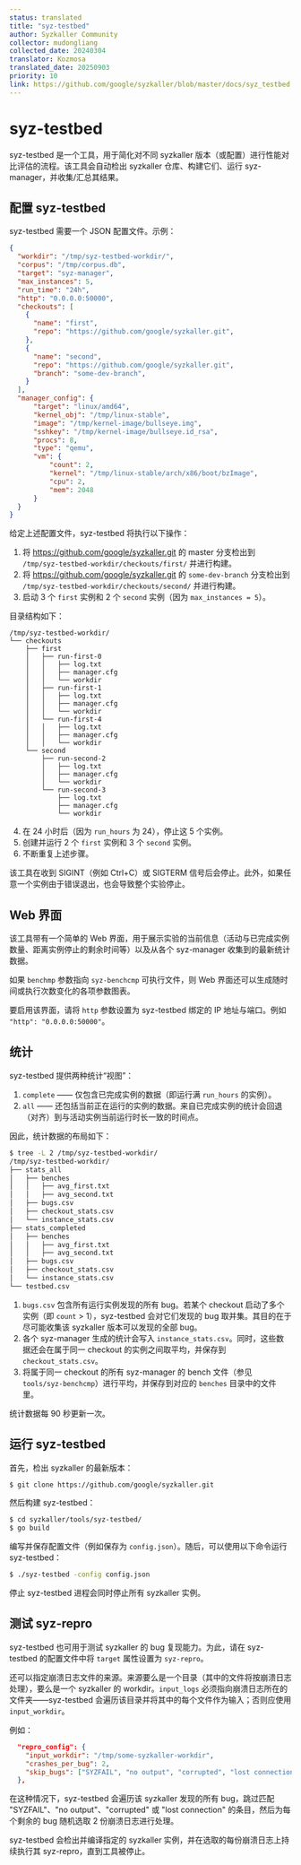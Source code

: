 ```yaml
---
status: translated
title: "syz-testbed"
author: Syzkaller Community
collector: mudongliang
collected_date: 20240304
translator: Kozmosa
translated_date: 20250903
priority: 10
link: https://github.com/google/syzkaller/blob/master/docs/syz_testbed.md
---
```


# syz-testbed

syz-testbed 是一个工具，用于简化对不同 syzkaller 版本（或配置）进行性能对比评估的流程。该工具会自动检出 syzkaller 仓库、构建它们、运行 syz-manager，并收集/汇总其结果。

## 配置 syz-testbed

syz-testbed 需要一个 JSON 配置文件。示例：

```json
{
  "workdir": "/tmp/syz-testbed-workdir/",
  "corpus": "/tmp/corpus.db",
  "target": "syz-manager",
  "max_instances": 5,
  "run_time": "24h",
  "http": "0.0.0.0:50000",
  "checkouts": [
    {
      "name": "first",
      "repo": "https://github.com/google/syzkaller.git",
    },
    {
      "name": "second",
      "repo": "https://github.com/google/syzkaller.git",
      "branch": "some-dev-branch",
    }
  ],
  "manager_config": {
	  "target": "linux/amd64",
	  "kernel_obj": "/tmp/linux-stable",
	  "image": "/tmp/kernel-image/bullseye.img",
	  "sshkey": "/tmp/kernel-image/bullseye.id_rsa",
	  "procs": 8,
	  "type": "qemu",
	  "vm": {
          "count": 2,
          "kernel": "/tmp/linux-stable/arch/x86/boot/bzImage",
          "cpu": 2,
          "mem": 2048
	  }
  }
}
```

给定上述配置文件，syz-testbed 将执行以下操作：
1. 将 https://github.com/google/syzkaller.git 的 master 分支检出到 `/tmp/syz-testbed-workdir/checkouts/first/` 并进行构建。
2. 将 https://github.com/google/syzkaller.git 的 `some-dev-branch` 分支检出到 `/tmp/syz-testbed-workdir/checkouts/second/` 并进行构建。
3. 启动 3 个 `first` 实例和 2 个 `second` 实例（因为 `max_instances = 5`）。

目录结构如下：
```
/tmp/syz-testbed-workdir/
└── checkouts
    ├── first
    │   ├── run-first-0
    │   │   ├── log.txt
    │   │   ├── manager.cfg
    │   │   └── workdir
    │   ├── run-first-1
    │   │   ├── log.txt
    │   │   ├── manager.cfg
    │   │   └── workdir
    │   └── run-first-4
    │   │   ├── log.txt
    │   │   ├── manager.cfg
    │   │   └── workdir
    └── second
        ├── run-second-2
        │   ├── log.txt
        │   ├── manager.cfg
        │   └── workdir
        └── run-second-3
            ├── log.txt
            ├── manager.cfg
            └── workdir
```
4. 在 24 小时后（因为 `run_hours` 为 24），停止这 5 个实例。
5. 创建并运行 2 个 `first` 实例和 3 个 `second` 实例。
6. 不断重复上述步骤。

该工具在收到 SIGINT（例如 Ctrl+C）或 SIGTERM 信号后会停止。此外，如果任意一个实例由于错误退出，也会导致整个实验停止。

## Web 界面

该工具带有一个简单的 Web 界面，用于展示实验的当前信息（活动与已完成实例数量、距离实例停止的剩余时间等）以及从各个 syz-manager 收集到的最新统计数据。

如果 `benchmp` 参数指向 `syz-benchcmp` 可执行文件，则 Web 界面还可以生成随时间或执行次数变化的各项参数图表。

要启用该界面，请将 `http` 参数设置为 syz-testbed 绑定的 IP 地址与端口。例如 `"http": "0.0.0.0:50000"`。

## 统计

syz-testbed 提供两种统计“视图”：
1. `complete` —— 仅包含已完成实例的数据（即运行满 `run_hours` 的实例）。
2. `all` —— 还包括当前正在运行的实例的数据。来自已完成实例的统计会回退（对齐）到与活动实例当前运行时长一致的时间点。

因此，统计数据的布局如下：

```bash
$ tree -L 2 /tmp/syz-testbed-workdir/
/tmp/syz-testbed-workdir/
├── stats_all
│   ├── benches
│   │   ├── avg_first.txt
│   │   ├── avg_second.txt
│   ├── bugs.csv
│   ├── checkout_stats.csv
│   └── instance_stats.csv
├── stats_completed
│   ├── benches
│   │   ├── avg_first.txt
│   │   ├── avg_second.txt
│   ├── bugs.csv
│   ├── checkout_stats.csv
│   └── instance_stats.csv
└── testbed.csv
```

1. `bugs.csv` 包含所有运行实例发现的所有 bug。若某个 checkout 启动了多个实例（即 `count` > 1），syz-testbed 会对它们发现的 bug 取并集。其目的在于尽可能收集该 syzkaller 版本可以发现的全部 bug。
2. 各个 syz-manager 生成的统计会写入 `instance_stats.csv`。同时，这些数据还会在属于同一 checkout 的实例之间取平均，并保存到 `checkout_stats.csv`。
3. 将属于同一 checkout 的所有 syz-manager 的 bench 文件（参见 `tools/syz-benchcmp`）进行平均，并保存到对应的 `benches` 目录中的文件里。

统计数据每 90 秒更新一次。

## 运行 syz-testbed

首先，检出 syzkaller 的最新版本：

```bash
$ git clone https://github.com/google/syzkaller.git
```

然后构建 syz-testbed：

```bash
$ cd syzkaller/tools/syz-testbed/
$ go build
```

编写并保存配置文件（例如保存为 `config.json`）。随后，可以使用以下命令运行 syz-testbed：

```bash
$ ./syz-testbed -config config.json
```

停止 syz-testbed 进程会同时停止所有 syzkaller 实例。

## 测试 syz-repro

syz-testbed 也可用于测试 syzkaller 的 bug 复现能力。为此，请在 syz-testbed 的配置文件中将 `target` 属性设置为 `syz-repro`。

还可以指定崩溃日志文件的来源。来源要么是一个目录（其中的文件将按崩溃日志处理），要么是一个 syzkaller 的 workdir。`input_logs` 必须指向崩溃日志所在的文件夹——syz-testbed 会遍历该目录并将其中的每个文件作为输入；否则应使用 `input_workdir`。

例如：
```json
  "repro_config": {
    "input_workdir": "/tmp/some-syzkaller-workdir",
    "crashes_per_bug": 2,
    "skip_bugs": ["SYZFAIL", "no output", "corrupted", "lost connection"]
  },
```

在这种情况下，syz-testbed 会遍历该 syzkaller 发现的所有 bug，跳过匹配 "SYZFAIL"、"no output"、"corrupted" 或 "lost connection" 的条目，然后为每个剩余的 bug 随机选取 2 份崩溃日志进行处理。

syz-testbed 会检出并编译指定的 syzkaller 实例，并在选取的每份崩溃日志上持续执行其 syz-repro，直到工具被停止。
